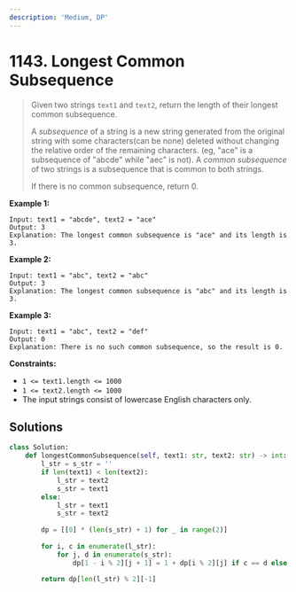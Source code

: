 ```yaml
---
description: 'Medium, DP'
---
```


# 1143. Longest Common Subsequence

> Given two strings `text1` and `text2`, return the length of their longest common subsequence.
>
> A _subsequence_ of a string is a new string generated from the original string with some characters\(can be none\) deleted without changing the relative order of the remaining characters. \(eg, "ace" is a subsequence of "abcde" while "aec" is not\). A _common subsequence_ of two strings is a subsequence that is common to both strings.
>
> If there is no common subsequence, return 0.

**Example 1:**

```text
Input: text1 = "abcde", text2 = "ace" 
Output: 3  
Explanation: The longest common subsequence is "ace" and its length is 3.
```

**Example 2:**

```text
Input: text1 = "abc", text2 = "abc"
Output: 3
Explanation: The longest common subsequence is "abc" and its length is 3.
```

**Example 3:**

```text
Input: text1 = "abc", text2 = "def"
Output: 0
Explanation: There is no such common subsequence, so the result is 0.
```

**Constraints:**

* `1 <= text1.length <= 1000`
* `1 <= text2.length <= 1000`
* The input strings consist of lowercase English characters only.

## Solutions

```python
class Solution:
    def longestCommonSubsequence(self, text1: str, text2: str) -> int:
        l_str = s_str = ''
        if len(text1) < len(text2):
            l_str = text2
            s_str = text1
        else:
            l_str = text1
            s_str = text2
            
        dp = [[0] * (len(s_str) + 1) for _ in range(2)]
        
        for i, c in enumerate(l_str):
            for j, d in enumerate(s_str):
                dp[1 - i % 2][j + 1] = 1 + dp[i % 2][j] if c == d else max(dp[i % 2][j + 1], dp[1 - i % 2][j])
                
        return dp[len(l_str) % 2][-1]
```

